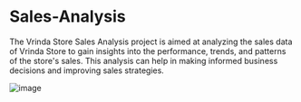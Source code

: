 # Sales-Analysis
The Vrinda Store Sales Analysis project is aimed at analyzing the sales data of Vrinda Store to gain insights into the performance, trends, and patterns of the store's sales. This analysis can help in making informed business decisions and improving sales strategies.

![image](https://github.com/ajayhoke/Sales-Analysis/assets/133940540/e121b73a-fb1f-4bc0-b202-3334df67aac5)

